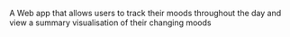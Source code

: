 A Web app that allows users to track their moods throughout the day and view a summary visualisation of their changing moods
